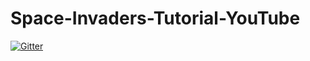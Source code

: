 # Space-Invaders-Tutorial-YouTube

[![Gitter](https://badges.gitter.im/Join%20Chat.svg)](https://gitter.im/Dregron/Space-Invaders-Tutorial-YouTube?utm_source=badge&utm_medium=badge&utm_campaign=pr-badge&utm_content=badge)